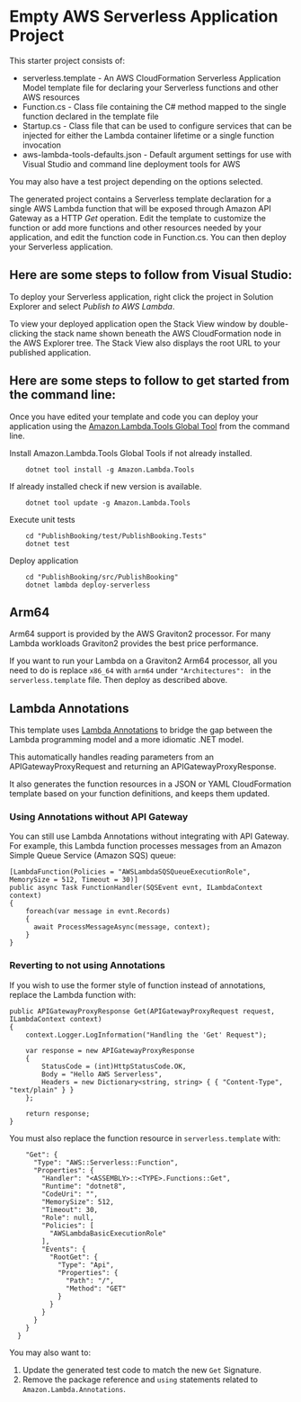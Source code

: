 # Empty AWS Serverless Application Project

This starter project consists of:
* serverless.template - An AWS CloudFormation Serverless Application Model template file for declaring your Serverless functions and other AWS resources
* Function.cs - Class file containing the C# method mapped to the single function declared in the template file
* Startup.cs - Class file that can be used to configure services that can be injected for either the Lambda container lifetime or a single function invocation
* aws-lambda-tools-defaults.json - Default argument settings for use with Visual Studio and command line deployment tools for AWS

You may also have a test project depending on the options selected.

The generated project contains a Serverless template declaration for a single AWS Lambda function that will be exposed through Amazon API Gateway as a HTTP *Get* operation. Edit the template to customize the function or add more functions and other resources needed by your application, and edit the function code in Function.cs. You can then deploy your Serverless application.

## Here are some steps to follow from Visual Studio:

To deploy your Serverless application, right click the project in Solution Explorer and select *Publish to AWS Lambda*.

To view your deployed application open the Stack View window by double-clicking the stack name shown beneath the AWS CloudFormation node in the AWS Explorer tree. The Stack View also displays the root URL to your published application.

## Here are some steps to follow to get started from the command line:

Once you have edited your template and code you can deploy your application using the [Amazon.Lambda.Tools Global Tool](https://github.com/aws/aws-extensions-for-dotnet-cli#aws-lambda-amazonlambdatools) from the command line.

Install Amazon.Lambda.Tools Global Tools if not already installed.
```
    dotnet tool install -g Amazon.Lambda.Tools
```

If already installed check if new version is available.
```
    dotnet tool update -g Amazon.Lambda.Tools
```

Execute unit tests
```
    cd "PublishBooking/test/PublishBooking.Tests"
    dotnet test
```

Deploy application
```
    cd "PublishBooking/src/PublishBooking"
    dotnet lambda deploy-serverless
```
## Arm64

Arm64 support is provided by the AWS Graviton2 processor. For many Lambda workloads Graviton2 provides the best price performance.

If you want to run your Lambda on a Graviton2 Arm64 processor, all you need to do is replace `x86_64` with `arm64` under `"Architectures": ` in the `serverless.template` file. Then deploy as described above. 

## Lambda Annotations
This template uses [Lambda Annotations](https://github.com/aws/aws-lambda-dotnet/blob/master/Libraries/src/Amazon.Lambda.Annotations/README.md) to bridge the gap between the Lambda programming model and a more idiomatic .NET model.

This automatically handles reading parameters from an APIGatewayProxyRequest and returning an APIGatewayProxyResponse. 

It also generates the function resources in a JSON or YAML CloudFormation template based on your function definitions, and keeps them updated.

### Using Annotations without API Gateway
You can still use Lambda Annotations without integrating with API Gateway. For example, this Lambda function processes messages from an Amazon Simple Queue Service (Amazon SQS) queue:
```
[LambdaFunction(Policies = "AWSLambdaSQSQueueExecutionRole", MemorySize = 512, Timeout = 30)]
public async Task FunctionHandler(SQSEvent evnt, ILambdaContext context) 
{ 
    foreach(var message in evnt.Records) 
    { 
      await ProcessMessageAsync(message, context);
    }
}
```

### Reverting to not using Annotations
If you wish to use the former style of function instead of annotations, replace the Lambda function with:
```
public APIGatewayProxyResponse Get(APIGatewayProxyRequest request, ILambdaContext context)
{
    context.Logger.LogInformation("Handling the 'Get' Request");

    var response = new APIGatewayProxyResponse
    {
        StatusCode = (int)HttpStatusCode.OK,
        Body = "Hello AWS Serverless",
        Headers = new Dictionary<string, string> { { "Content-Type", "text/plain" } }
    };

    return response;
}
```

You must also replace the function resource in `serverless.template` with:
```
    "Get": {
      "Type": "AWS::Serverless::Function",
      "Properties": {
        "Handler": "<ASSEMBLY>::<TYPE>.Functions::Get",
        "Runtime": "dotnet8",
        "CodeUri": "",
        "MemorySize": 512,
        "Timeout": 30,
        "Role": null,
        "Policies": [
          "AWSLambdaBasicExecutionRole"
        ],
        "Events": {
          "RootGet": {
            "Type": "Api",
            "Properties": {
              "Path": "/",
              "Method": "GET"
            }
          }
        }
      }
    }
  }
```

You may also want to:
1. Update the generated test code to match the new `Get` Signature.
2. Remove the package reference and `using` statements related to `Amazon.Lambda.Annotations`.